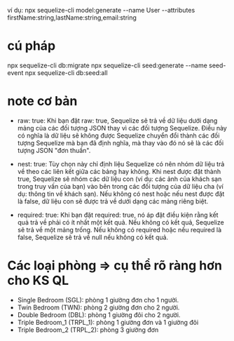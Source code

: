 ví dụ: npx sequelize-cli model:generate --name User --attributes firstName:string,lastName:string,email:string

# cú pháp 
npx sequelize-cli db:migrate
npx sequelize-cli seed:generate --name seed-event
npx sequelize-cli db:seed:all

# note cơ bản
+ raw: true: Khi bạn đặt raw: true, Sequelize sẽ trả về dữ liệu dưới dạng mảng của các đối tượng JSON thay vì các đối tượng Sequelize. Điều này có nghĩa là dữ liệu sẽ không được Sequelize chuyển đổi thành các đối tượng Sequelize mà bạn đã định nghĩa, mà thay vào đó nó sẽ là các đối tượng JSON "đơn thuần".

+ nest: true: Tùy chọn này chỉ định liệu Sequelize có nên nhóm dữ liệu trả về theo các liên kết giữa các bảng hay không. Khi nest được đặt thành true, Sequelize sẽ nhóm các dữ liệu con (ví dụ: các ảnh của khách sạn trong truy vấn của bạn) vào bên trong các đối tượng của dữ liệu cha (ví dụ: thông tin về khách sạn). Nếu không có nest hoặc nếu nest được đặt là false, dữ liệu con sẽ được trả về dưới dạng các mảng riêng biệt.

+ required: true: Khi bạn đặt required: true, nó áp đặt điều kiện rằng kết quả trả về phải có ít nhất một kết quả. Nếu không có kết quả, Sequelize sẽ trả về một mảng trống. Nếu không có required hoặc nếu required là false, Sequelize sẽ trả về null nếu không có kết quả.

# Các loại phòng => cụ thể rõ ràng hơn cho KS QL
+ Single Bedroom (SGL): phòng 1 giường đơn cho 1 người.
+ Twin Bedroom (TWN): phòng 2 giường đơn cho 2 người.
+ Double Bedroom (DBL): phòng 1 giường đôi cho 2 người.
+ Triple Bedroom_1 (TRPL_1): phòng 1 giường đơn và 1 giường đôi 
+ Triple Bedroom_2 (TRPL_2): phòng 3 giường đơn
